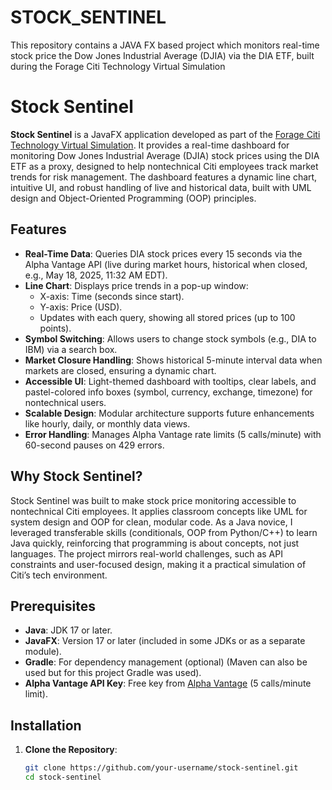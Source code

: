 # STOCK_SENTINEL
This repository contains a  JAVA FX based project which monitors real-time stock price  the Dow Jones Industrial Average (DJIA) via the DIA ETF, built during the Forage Citi Technology Virtual Simulation

# Stock Sentinel

**Stock Sentinel** is a JavaFX application developed as part of the [Forage Citi Technology Virtual Simulation](https://www.theforage.com/virtual-internships). It provides a real-time dashboard for monitoring Dow Jones Industrial Average (DJIA) stock prices using the DIA ETF as a proxy, designed to help nontechnical Citi employees track market trends for risk management. The dashboard features a dynamic line chart, intuitive UI, and robust handling of live and historical data, built with UML design and Object-Oriented Programming (OOP) principles.

## Features
- **Real-Time Data**: Queries DIA stock prices every 15 seconds via the Alpha Vantage API (live during market hours, historical when closed, e.g., May 18, 2025, 11:32 AM EDT).
- **Line Chart**: Displays price trends in a pop-up window:
  - X-axis: Time (seconds since start).
  - Y-axis: Price (USD).
  - Updates with each query, showing all stored prices (up to 100 points).
- **Symbol Switching**: Allows users to change stock symbols (e.g., DIA to IBM) via a search box.
- **Market Closure Handling**: Shows historical 5-minute interval data when markets are closed, ensuring a dynamic chart.
- **Accessible UI**: Light-themed dashboard with tooltips, clear labels, and pastel-colored info boxes (symbol, currency, exchange, timezone) for nontechnical users.
- **Scalable Design**: Modular architecture supports future enhancements like hourly, daily, or monthly data views.
- **Error Handling**: Manages Alpha Vantage rate limits (5 calls/minute) with 60-second pauses on 429 errors.

## Why Stock Sentinel?
Stock Sentinel was built to make stock price monitoring accessible to nontechnical Citi employees. It applies classroom concepts like UML for system design and OOP for clean, modular code. As a Java novice, I leveraged transferable skills (conditionals, OOP from Python/C++) to learn Java quickly, reinforcing that programming is about concepts, not just languages. The project mirrors real-world challenges, such as API constraints and user-focused design, making it a practical simulation of Citi’s tech environment.

## Prerequisites
- **Java**: JDK 17 or later.
- **JavaFX**: Version 17 or later (included in some JDKs or as a separate module).
- **Gradle**: For dependency management (optional) (Maven can also be used but for this project Gradle was used).
- **Alpha Vantage API Key**: Free key from [Alpha Vantage](https://www.alphavantage.co/support/#api-key) (5 calls/minute limit).

## Installation
1. **Clone the Repository**:
   ```bash
   git clone https://github.com/your-username/stock-sentinel.git
   cd stock-sentinel
